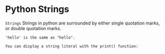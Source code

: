 #   **Python Strings**

`Strings`
    Strings in python are surrounded by either single quotation marks, or double quotation marks.

    'hello' is the same as "hello".

    You can display a string literal with the print() function: